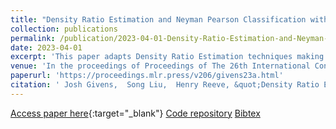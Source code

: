 ```yaml
---
title: "Density Ratio Estimation and Neyman Pearson Classification with Missing Data"
collection: publications
permalink: /publication/2023-04-01-Density-Ratio-Estimation-and-Neyman-Pearson-Classification-with-Missing-Data
date: 2023-04-01
excerpt: 'This paper adapts Density Ratio Estimation techniques making them robust to missing not at random missing data before applying this to the field of Neyman Pearson classification.'
venue: 'In the proceedings of Proceedings of The 26th International Conference on Artificial Intelligence and Statistics'
paperurl: 'https://proceedings.mlr.press/v206/givens23a.html'
citation: ' Josh Givens,  Song Liu,  Henry Reeve, &quot;Density Ratio Estimation and Neyman Pearson Classification with Missing Data.&quot; In the proceedings of Proceedings of The 26th International Conference on Artificial Intelligence and Statistics, 2023.'
---
```

[Access paper here](https://proceedings.mlr.press/v206/givens23a.html){:target="_blank"}
[Code repository](https://github.com/joshgivens/DRE-NP-MissingData) 
[Bibtex](https://joshgivens.github.io/files/bibtex/DRE_NP_MissingData.bib)
